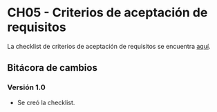 # CH05 - Criterios de aceptación de requisitos

La checklist de criterios de aceptación de requisitos se encuentra [aquí](https://docs.google.com/spreadsheets/d/1-Xy6w9KWOyQvYBS947W3KiW3u9NeHmMsNE8OK57IS1E/edit#gid=0).

## Bitácora de cambios

### Versión 1.0

- Se creó la checklist.
